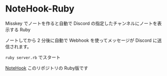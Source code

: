 # NoteHook-Ruby

Misskey でノートを作ると自動で Discord の指定したチャンネルにノートを表示する Ruby

ノートしてから 2 分後に自動で Webhook を使ってメッセージが Discord に送信されます。

`ruby server.rb` でスタート

[NoteHook](https://github.com/malken21/NoteHook) このリポジトリの Ruby版です
